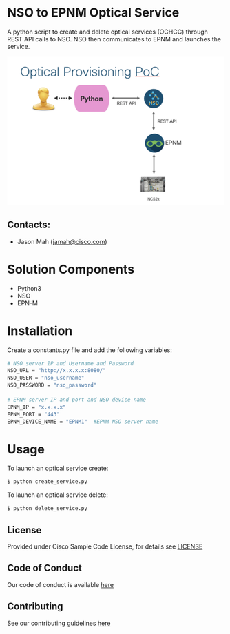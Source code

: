 # NSO to EPNM Optical Service

A python script to create and delete optical services (OCHCC) through REST API calls to NSO.  NSO then communicates to EPNM and launches the service.  

![](nso_epnm_2.png)

## Contacts:
* Jason Mah (jamah@cisco.com)

# Solution Components
* Python3
* NSO
* EPN-M


# Installation

Create a constants.py file and add the following variables:

```bash
# NSO server IP and Username and Password
NSO_URL = "http://x.x.x.x:8080/"
NSO_USER = "nso_username"
NSO_PASSWORD = "nso_password"

# EPNM server IP and port and NSO device name
EPNM_IP = "x.x.x.x"
EPNM_PORT = "443"
EPNM_DEVICE_NAME = "EPNM1"  #EPNM NSO server name
```
# Usage

To launch an optical service create:

```bash
$ python create_service.py
```

To launch an optical service delete:

```bash
$ python delete_service.py
```


## License

Provided under Cisco Sample Code License, for details see [LICENSE](./LICENSE)

## Code of Conduct

Our code of conduct is available [here](./CODE_OF_CONDUCT.md)

## Contributing

See our contributing guidelines [here](./CONTRIBUTING.md)
